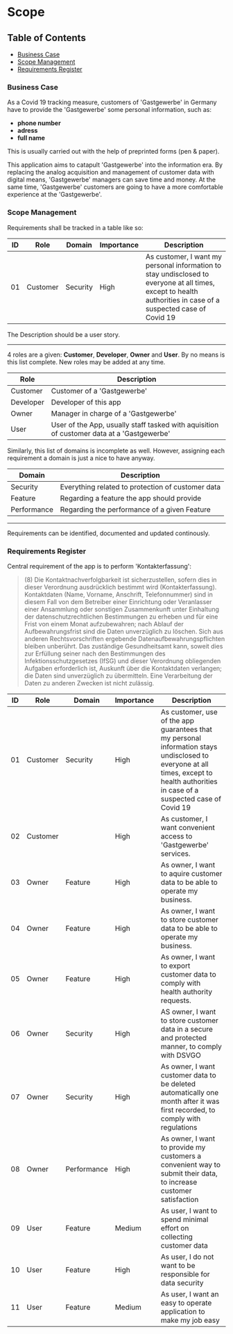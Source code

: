 # Scope <!-- omit in toc -->

## Table of Contents <!-- omit in toc -->

- [Business Case](#business-case)
- [Scope Management](#scope-management)
- [Requirements Register](#requirements-register)

### Business Case

As a Covid 19 tracking measure, customers of 'Gastgewerbe' in Germany have to provide the 'Gastgewerbe' some personal information, such as:

- **phone number**
- **adress**
- **full name**

This is usually carried out with the help of preprinted forms (pen & paper).

This application aims to catapult 'Gastgewerbe' into the information era. By replacing the analog acquisition and management of customer data with digital means, 'Gastgewerbe' managers can save time and money. At the same time, 'Gastgewerbe' customers are going to have a more comfortable experience at the 'Gastgewerbe'.

### Scope Management

Requirements shall be tracked in a table like so:

| ID  | Role     | Domain   | Importance | Description                                                                                                                                                    |
| --- | -------- | -------- | ---------- | -------------------------------------------------------------------------------------------------------------------------------------------------------------- |
| 01  | Customer | Security | High       | As customer, I want my personal information to stay undisclosed to everyone at all times, except to health authorities in case of a suspected case of Covid 19 |

The Description should be a user story.

---

4 roles are a given: **Customer**, **Developer**, **Owner** and **User**. By no means is this list complete. New roles may be added at any time.

| Role      | Description                                                                               |
| --------- | ----------------------------------------------------------------------------------------- |
| Customer  | Customer of a 'Gastgewerbe'                                                               |
| Developer | Developer of this app                                                                     |
| Owner     | Manager in charge of a 'Gastgewerbe'                                                      |
| User      | User of the App, usually staff tasked with aquisition of customer data at a 'Gastgewerbe' |

Similarly, this list of domains is incomplete as well. However, assigning each requirement a domain is just a nice to have anyway.

| Domain      | Description                                       |
| ----------- | ------------------------------------------------- |
| Security    | Everything related to protection of customer data |
| Feature     | Regarding a feature the app should provide        |
| Performance | Regarding the performance of a given Feature      |

---

Requirements can be identified, documented and updated continously.

### Requirements Register

Central requirement of the app is to perform 'Kontakterfassung':

> (8) Die Kontaktnachverfolgbarkeit ist sicherzustellen, sofern dies in dieser Verordnung ausdrücklich bestimmt wird (Kontakterfassung). Kontaktdaten (Name, Vorname, Anschrift, Telefonnummer) sind in diesem Fall von dem Betreiber einer Einrichtung oder Veranlasser einer Ansammlung oder sonstigen Zusammenkunft unter Einhaltung der datenschutzrechtlichen Bestimmungen zu erheben und für eine Frist von einem Monat aufzubewahren; nach Ablauf der Aufbewahrungsfrist sind die Daten unverzüglich zu löschen. Sich aus anderen Rechtsvorschriften ergebende Datenaufbewahrungspflichten bleiben unberührt. Das zuständige Gesundheitsamt kann, soweit dies zur Erfüllung seiner nach den Bestimmungen des Infektionsschutzgesetzes (IfSG) und dieser Verordnung obliegenden Aufgaben erforderlich ist, Auskunft über die Kontaktdaten verlangen; die Daten sind unverzüglich zu übermitteln. Eine Verarbeitung der Daten zu anderen Zwecken ist nicht zulässig.

| ID  | Role     | Domain      | Importance | Description                                                                                                                                                                          |
| --- | -------- | ----------- | ---------- | ------------------------------------------------------------------------------------------------------------------------------------------------------------------------------------ |
| 01  | Customer | Security    | High       | As customer, use of the app guarantees that my personal information stays undisclosed to everyone at all times, except to health authorities in case of a suspected case of Covid 19 |
| 02  | Customer |             | High       | As customer, I want convenient access to 'Gastgewerbe' services.                                                                                                                     |
| 03  | Owner    | Feature     | High       | As owner, I want to aquire customer data to be able to operate my business.                                                                                                          |
| 04  | Owner    | Feature     | High       | As owner, I want to store customer data to be able to operate my business.                                                                                                           |
| 05  | Owner    | Feature     | High       | As owner, I want to export customer data to comply with health authority requests.                                                                                                   |
| 06  | Owner    | Security    | High       | AS owner, I want to store customer data in a secure and protected manner, to comply with DSVGO                                                                                       |
| 07  | Owner    | Security    | High       | As owner, I want customer data to be deleted automatically one month after it was first recorded, to comply with regulations                                                         |
| 08  | Owner    | Performance | High       | As owner, I want to provide my customers a convenient way to submit their data, to increase customer satisfaction                                                                    |
| 09  | User     | Feature     | Medium     | As user, I want to spend minimal effort on collecting customer data                                                                                                                  |
| 10  | User     | Feature     | High       | As user, I do not want to be responsible for data security                                                                                                                           |
| 11  | User     | Feature     | Medium     | As user, I want an easy to operate application to make my job easy                                                                                                                   |
